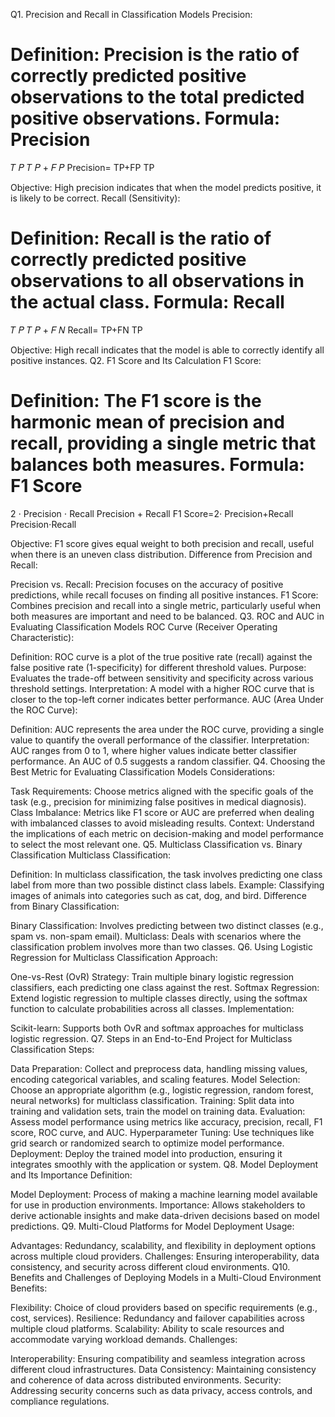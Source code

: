 Q1. Precision and Recall in Classification Models
Precision:

Definition: Precision is the ratio of correctly predicted positive observations to the total predicted positive observations.
Formula: 
Precision
=
𝑇
𝑃
𝑇
𝑃
+
𝐹
𝑃
Precision= 
TP+FP
TP
​
 
Objective: High precision indicates that when the model predicts positive, it is likely to be correct.
Recall (Sensitivity):

Definition: Recall is the ratio of correctly predicted positive observations to all observations in the actual class.
Formula: 
Recall
=
𝑇
𝑃
𝑇
𝑃
+
𝐹
𝑁
Recall= 
TP+FN
TP
​
 
Objective: High recall indicates that the model is able to correctly identify all positive instances.
Q2. F1 Score and Its Calculation
F1 Score:

Definition: The F1 score is the harmonic mean of precision and recall, providing a single metric that balances both measures.
Formula: 
F1 Score
=
2
⋅
Precision
⋅
Recall
Precision
+
Recall
F1 Score=2⋅ 
Precision+Recall
Precision⋅Recall
​
 
Objective: F1 score gives equal weight to both precision and recall, useful when there is an uneven class distribution.
Difference from Precision and Recall:

Precision vs. Recall: Precision focuses on the accuracy of positive predictions, while recall focuses on finding all positive instances.
F1 Score: Combines precision and recall into a single metric, particularly useful when both measures are important and need to be balanced.
Q3. ROC and AUC in Evaluating Classification Models
ROC Curve (Receiver Operating Characteristic):

Definition: ROC curve is a plot of the true positive rate (recall) against the false positive rate (1-specificity) for different threshold values.
Purpose: Evaluates the trade-off between sensitivity and specificity across various threshold settings.
Interpretation: A model with a higher ROC curve that is closer to the top-left corner indicates better performance.
AUC (Area Under the ROC Curve):

Definition: AUC represents the area under the ROC curve, providing a single value to quantify the overall performance of the classifier.
Interpretation: AUC ranges from 0 to 1, where higher values indicate better classifier performance. An AUC of 0.5 suggests a random classifier.
Q4. Choosing the Best Metric for Evaluating Classification Models
Considerations:

Task Requirements: Choose metrics aligned with the specific goals of the task (e.g., precision for minimizing false positives in medical diagnosis).
Class Imbalance: Metrics like F1 score or AUC are preferred when dealing with imbalanced classes to avoid misleading results.
Context: Understand the implications of each metric on decision-making and model performance to select the most relevant one.
Q5. Multiclass Classification vs. Binary Classification
Multiclass Classification:

Definition: In multiclass classification, the task involves predicting one class label from more than two possible distinct class labels.
Example: Classifying images of animals into categories such as cat, dog, and bird.
Difference from Binary Classification:

Binary Classification: Involves predicting between two distinct classes (e.g., spam vs. non-spam email).
Multiclass: Deals with scenarios where the classification problem involves more than two classes.
Q6. Using Logistic Regression for Multiclass Classification
Approach:

One-vs-Rest (OvR) Strategy: Train multiple binary logistic regression classifiers, each predicting one class against the rest.
Softmax Regression: Extend logistic regression to multiple classes directly, using the softmax function to calculate probabilities across all classes.
Implementation:

Scikit-learn: Supports both OvR and softmax approaches for multiclass logistic regression.
Q7. Steps in an End-to-End Project for Multiclass Classification
Steps:

Data Preparation: Collect and preprocess data, handling missing values, encoding categorical variables, and scaling features.
Model Selection: Choose an appropriate algorithm (e.g., logistic regression, random forest, neural networks) for multiclass classification.
Training: Split data into training and validation sets, train the model on training data.
Evaluation: Assess model performance using metrics like accuracy, precision, recall, F1 score, ROC curve, and AUC.
Hyperparameter Tuning: Use techniques like grid search or randomized search to optimize model performance.
Deployment: Deploy the trained model into production, ensuring it integrates smoothly with the application or system.
Q8. Model Deployment and Its Importance
Definition:

Model Deployment: Process of making a machine learning model available for use in production environments.
Importance: Allows stakeholders to derive actionable insights and make data-driven decisions based on model predictions.
Q9. Multi-Cloud Platforms for Model Deployment
Usage:

Advantages: Redundancy, scalability, and flexibility in deployment options across multiple cloud providers.
Challenges: Ensuring interoperability, data consistency, and security across different cloud environments.
Q10. Benefits and Challenges of Deploying Models in a Multi-Cloud Environment
Benefits:

Flexibility: Choice of cloud providers based on specific requirements (e.g., cost, services).
Resilience: Redundancy and failover capabilities across multiple cloud platforms.
Scalability: Ability to scale resources and accommodate varying workload demands.
Challenges:

Interoperability: Ensuring compatibility and seamless integration across different cloud infrastructures.
Data Consistency: Maintaining consistency and coherence of data across distributed environments.
Security: Addressing security concerns such as data privacy, access controls, and compliance regulations.
